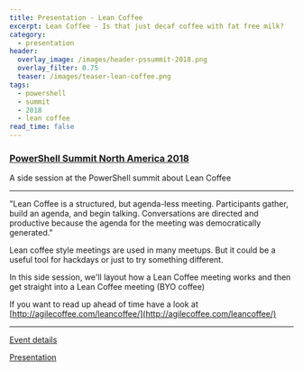 ```yaml
---
title: Presentation - Lean Coffee
excerpt: Lean Coffee - Is that just decaf coffee with fat free milk?
category:
  - presentation
header:
  overlay_image: /images/header-pssummit-2018.png
  overlay_filter: 0.75
  teaser: /images/teaser-lean-coffee.png
tags:
  - powershell
  - summit
  - 2018
  - lean coffee
read_time: false
---
```


### [PowerShell Summit North America 2018](https://powershell.org/summit/)

A side session at the PowerShell summit about Lean Coffee

---

"Lean Coffee is a structured, but agenda-less meeting. Participants gather, build an agenda, and begin talking. Conversations are directed and productive because the agenda for the meeting was democratically generated."

Lean coffee style meetings are used in many meetups.  But it could be a useful tool for hackdays or just to try something different.

In this side session, we'll layout how a Lean Coffee meeting works and then get straight into a Lean Coffee meeting (BYO coffee)

If you want to read up ahead of time have a look at [http://agilecoffee.com/leancoffee/](http://agilecoffee.com/leancoffee/)

---

[Event details](http://sched.co/EFeU)

[Presentation](https://speakerdeck.com/glennsarti/powershell-summit-lean-coffee)
